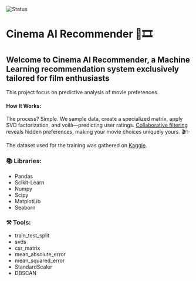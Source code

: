 ![Status](https://img.shields.io/badge/Status-Completed-brightgreen)

# Cinema AI Recommender 🤖🎞️

## Welcome to Cinema AI Recommender, a Machine Learning recommendation system exclusively tailored for film enthusiasts

This project focus on predictive analysis of movie preferences.

#### How It Works:

The process? Simple. We sample data, create a specialized matrix, apply SVD factorization, and voilà—predicting user ratings. [Collaborative filtering](https://realpython.com/build-recommendation-engine-collaborative-filtering/) reveals hidden preferences, making your movie choices uniquely yours. 🎬✨

The dataset used for the training was gathered on [Kaggle](https://www.kaggle.com/datasets/evanschreiner/netflix-movie-ratings/).

### 📚 Libraries:
 - Pandas
 - Scikit-Learn
 - Numpy
 - Scipy
 - MatplotLib
 - Seaborn

### ⚒️ Tools:
 - train_test_split
 - svds
 - csr_matrix
 - mean_absolute_error
 - mean_squared_error
 - StandardScaler
 - DBSCAN


